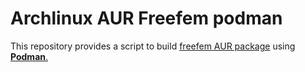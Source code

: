 # Archlinux AUR Freefem podman


This repository provides a script to build [freefem AUR package](https://aur.archlinux.org/packages/freefem/)  using [**Podman**.](https://podman.io/)
